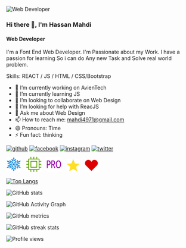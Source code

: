 ![Web Developer](https://scontent.fdac136-1.fna.fbcdn.net/v/t39.30808-6/279373509_3199575303697886_6518127083582833349_n.jpg?stp=dst-jpg_s960x960&_nc_cat=100&ccb=1-7&_nc_sid=e3f864&_nc_eui2=AeGBFQhqZtBxd5CiBuRalk6ZK53Q-zM9oVErndD7Mz2hUboa1qpAcVK8-LAhMBbtViS2WXB-Ft3Rw6pAhVIZxRnA&_nc_ohc=hqu0zkw1zFwAX8btoCp&_nc_oc=AQkf46jPSzk-A7Mnqmz_VeCjJ86zaFUmigxlfqdDp40NhKVNJD1bSPDvVWmZuZtxwtg&_nc_ht=scontent.fdac136-1.fna&oh=00_AT-MmvqC4NHe4lzl6NLIeOYQJf0fn2J6OIJytNaq3TIWyw&oe=62C026E6)

### Hi there 👋, I'm Hassan Mahdi
#### Web Developer

I'm a Font End Web Developer. I'm Passionate about my Work. l have a passion for learning So i can do Any new Task and Solve real world problem.

Skills:  REACT / JS / HTML / CSS/Bootstrap

- 🔭 I’m currently working on AvienTech 
- 🌱 I’m currently learning JS 
- 👯 I’m looking to collaborate on Web Design 
- 🤔 I’m looking for help with ReacJS 
- 💬 Ask me about Web Design 
- 📫 How to reach me: mahdi4971@gmail.com 
- 😄 Pronouns: Time 
- ⚡ Fun fact: thinking 


[<img src='https://cdn.jsdelivr.net/npm/simple-icons@3.0.1/icons/github.svg' alt='github' height='40'>](https://github.com/Hassan-Mahdi)  [<img src='https://cdn.jsdelivr.net/npm/simple-icons@3.0.1/icons/facebook.svg' alt='facebook' height='40'>](https://www.facebook.com/mahdi4971)  [<img src='https://cdn.jsdelivr.net/npm/simple-icons@3.0.1/icons/instagram.svg' alt='instagram' height='40'>](https://www.instagram.com/almas_hassan_mahdi/)  [<img src='https://cdn.jsdelivr.net/npm/simple-icons@3.0.1/icons/twitter.svg' alt='twitter' height='40'>](https://twitter.com/mahdi_or)  

<a href='https://archiveprogram.github.com/'><img src='https://raw.githubusercontent.com/acervenky/animated-github-badges/master/assets/acbadge.gif' width='40' height='40'></a> <a href='https://docs.github.com/en/developers'><img src='https://raw.githubusercontent.com/acervenky/animated-github-badges/master/assets/devbadge.gif' width='40' height='40'></a> <a href='https://github.com/pricing'><img src='https://raw.githubusercontent.com/acervenky/animated-github-badges/master/assets/pro.gif' width='40' height='40'></a> <a href='https://stars.github.com/'><img src='https://raw.githubusercontent.com/acervenky/animated-github-badges/master/assets/starbadge.gif' width='35' height='35'></a> <a href='https://docs.github.com/en/github/supporting-the-open-source-community-with-github-sponsors'><img src='https://raw.githubusercontent.com/acervenky/animated-github-badges/master/assets/sponsorbadge.gif' width='35' height='35'></a> 

[![Top Langs](https://github-readme-stats.vercel.app/api/top-langs/?username=Hassan-Mahdi)](https://github.com/anuraghazra/github-readme-stats)

![GitHub stats](https://github-readme-stats.vercel.app/api?username=Hassan-Mahdi&show_icons=true&count_private=true)  

![GitHub Activity Graph](https://activity-graph.herokuapp.com/graph?username=Hassan-Mahdi)  

![GitHub metrics](https://metrics.lecoq.io/Hassan-Mahdi)  

![GitHub streak stats](https://github-readme-streak-stats.herokuapp.com/?user=Hassan-Mahdi)  

![Profile views](https://gpvc.arturio.dev/Hassan-Mahdi)  

